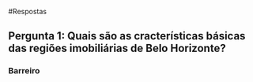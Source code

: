 #Respostas

## Pergunta 1: Quais são as cracterísticas básicas das regiões imobiliárias de Belo Horizonte?

### Barreiro




